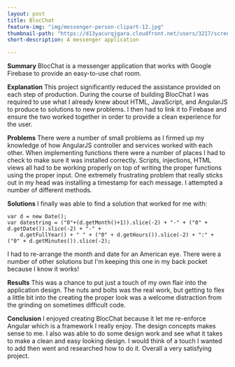 ```yaml
---
layout: post
title: BlocChat
feature-img: "img/messenger-person-clipart-12.jpg"
thumbnail-path: "https://d13yacurqjgara.cloudfront.net/users/3217/screenshots/2030974/bloctalk_1x.png"
short-description: A messenger application

---
```

__Summary__
BlocChat is a messenger application that works with Google Firebase to provide an easy-to-use chat room.

__Explanation__
This project significantly reduced the assistance provided on each step of production.  During the course of building BlocChat I was required to use what I already knew about HTML, JavaScript, and AngularJS to produce to solutions to new problems.  I then had to link it to Firebase and ensure the two worked together in order to provide a clean experience for the user.

__Problems__
There were a number of small problems as I firmed up my knowledge of how AngularJS controller and services worked with each other.  When implementing functions there were a number of places I had to check to make sure it was installed correctly.  Scripts, injections, HTML views all had to be working properly on top of writing the proper functions using the proper input. One extremely frustrating problem that really sticks out in my head was installing a timestamp for each message.  I attempted a number of different methods.

__Solutions__
I finally was able to find a solution that worked for me with:
```
var d = new Date();
var datestring = ("0"+(d.getMonth()+1)).slice(-2) + "-" + ("0" + d.getDate()).slice(-2) + "-" +
    d.getFullYear() + " " + ("0" + d.getHours()).slice(-2) + ":" + ("0" + d.getMinutes()).slice(-2);
```

I had to re-arrange the month and date for an American eye.  There were a number of other solutions but I'm keeping this one in my back pocket because I know it works!

__Results__
This was a chance to put just a touch of my own flair into the application design.  The nuts and bolts was the real work, but getting to flex a little bit into the creating the proper look was a welcome distraction from the grinding on sometimes difficult code.  

__Conclusion__
I enjoyed creating BlocChat because it let me re-enforce Angular which is a framework I really enjoy.  The design concepts makes sense to me.  I also was able to do some design work and see what it takes to make a clean and easy looking design.  I would think of a touch I wanted to add then went and researched how to do it.  Overall a very satisfying project.
